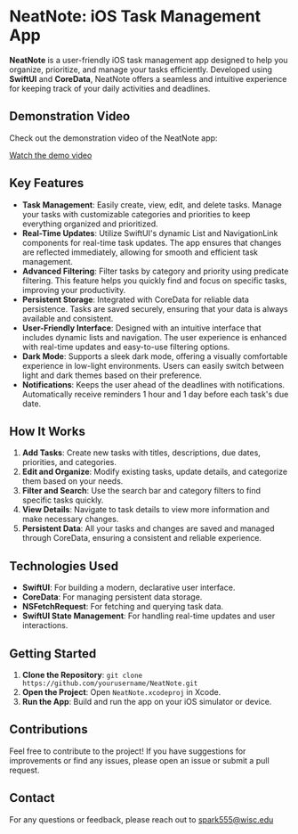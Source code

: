 # NeatNote: iOS Task Management App

**NeatNote** is a user-friendly iOS task management app designed to help you organize, prioritize, and manage your tasks efficiently. Developed using **SwiftUI** and **CoreData**, NeatNote offers a seamless and intuitive experience for keeping track of your daily activities and deadlines.

## Demonstration Video

Check out the demonstration video of the NeatNote app:

<a href="https://drive.google.com/file/d/19bEm2ulWtv3mMSEinu51vj2jtsqQRVYi/view?usp=sharing" target="_blank">Watch the demo video</a>

## Key Features

- **Task Management**: Easily create, view, edit, and delete tasks. Manage your tasks with customizable categories and priorities to keep everything organized and prioritized.
- **Real-Time Updates**: Utilize SwiftUI's dynamic List and NavigationLink components for real-time task updates. The app ensures that changes are reflected immediately, allowing for smooth and efficient task management.
- **Advanced Filtering**: Filter tasks by category and priority using predicate filtering. This feature helps you quickly find and focus on specific tasks, improving your productivity.
- **Persistent Storage**: Integrated with CoreData for reliable data persistence. Tasks are saved securely, ensuring that your data is always available and consistent.
- **User-Friendly Interface**: Designed with an intuitive interface that includes dynamic lists and navigation. The user experience is enhanced with real-time updates and easy-to-use filtering options.
- **Dark Mode**: Supports a sleek dark mode, offering a visually comfortable experience in low-light environments. Users can easily switch between light and dark themes based on their preference.
- **Notifications**: Keeps the user ahead of the deadlines with notifications. Automatically receive reminders 1 hour and 1 day before each task's due date.

## How It Works

1. **Add Tasks**: Create new tasks with titles, descriptions, due dates, priorities, and categories.
2. **Edit and Organize**: Modify existing tasks, update details, and categorize them based on your needs.
3. **Filter and Search**: Use the search bar and category filters to find specific tasks quickly.
4. **View Details**: Navigate to task details to view more information and make necessary changes.
5. **Persistent Data**: All your tasks and changes are saved and managed through CoreData, ensuring a consistent and reliable experience.

## Technologies Used

- **SwiftUI**: For building a modern, declarative user interface.
- **CoreData**: For managing persistent data storage.
- **NSFetchRequest**: For fetching and querying task data.
- **SwiftUI State Management**: For handling real-time updates and user interactions.

## Getting Started

1. **Clone the Repository**: `git clone https://github.com/yourusername/NeatNote.git`
2. **Open the Project**: Open `NeatNote.xcodeproj` in Xcode.
3. **Run the App**: Build and run the app on your iOS simulator or device.

## Contributions

Feel free to contribute to the project! If you have suggestions for improvements or find any issues, please open an issue or submit a pull request.

## Contact

For any questions or feedback, please reach out to spark555@wisc.edu
